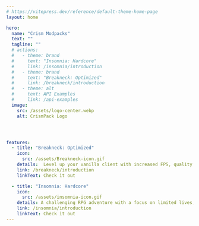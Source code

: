 ```yaml
---
# https://vitepress.dev/reference/default-theme-home-page
layout: home

hero:
  name: "Crism Modpacks"
  text: ""
  tagline: ""
  # actions:
  #   - theme: brand
  #     text: "Insomnia: Hardcore"
  #     link: /insomnia/introduction
  #   - theme: brand
  #     text: "Breakneck: Optimized"
  #     link: /breakneck/introduction
  #   - theme: alt
  #     text: API Examples
  #     link: /api-examples
  image:
    src: /assets/logo-center.webp
    alt: CrismPack Logo




features:
  - title: "Breakneck: Optimized"
    icon: 
      src: /assets/Breakneck-icon.gif
    details:  Level up your vanilla client with increased FPS, quality of life enhancements and visual improvements.
    link: /breakneck/introduction
    linkText: Check it out

  - title: "Insomnia: Hardcore"
    icon: 
      src: /assets/insomnia-icon.gif
    details: A challenging RPG adventure with a focus on limited lives, skill trees and dimension based difficulty!
    link: /insomnia/introduction
    linkText: Check it out
---
```


